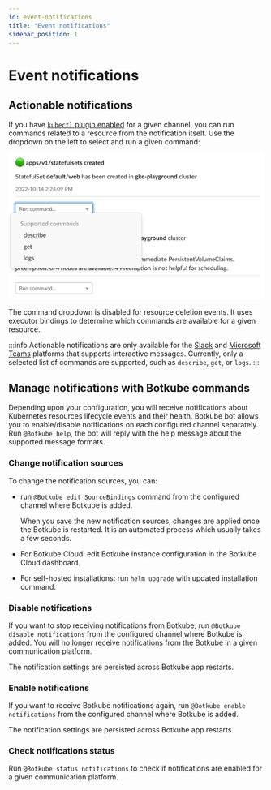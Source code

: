 ```yaml
---
id: event-notifications
title: "Event notifications"
sidebar_position: 1
---
```


# Event notifications

## Actionable notifications

If you have [`kubectl` plugin enabled](../plugins/kubectl.md) for a given channel, you can run commands related to a resource from the notification itself. Use the dropdown on the left to select and run a given command:

![Actionable notifications](assets/actionable-notifications.png)

The command dropdown is disabled for resource deletion events. It uses executor bindings to determine which commands are available for a given resource.

:::info
Actionable notifications are only available for the [Slack](../installation/slack/index.md) and [Microsoft Teams](../installation/teams/index.md) platforms that supports interactive messages. Currently, only a selected list of commands are supported, such as `describe`, `get`, or `logs`.
:::

## Manage notifications with Botkube commands

Depending upon your configuration, you will receive notifications about Kubernetes resources lifecycle events and their health.
Botkube bot allows you to enable/disable notifications on each configured channel separately. Run `@Botkube help`, the bot will reply with the help message about the supported message formats.

### Change notification sources

To change the notification sources, you can:

- run `@Botkube edit SourceBindings` command from the configured channel where Botkube is added.

  When you save the new notification sources, changes are applied once the Botkube is restarted. It is an automated process which usually takes a few seconds.

- For Botkube Cloud: edit Botkube Instance configuration in the Botkube Cloud dashboard.
- For self-hosted installations: run `helm upgrade` with updated installation command.

### Disable notifications

If you want to stop receiving notifications from Botkube, run `@Botkube disable notifications` from the configured channel where Botkube is added. You will no longer receive notifications from the Botkube in a given communication platform.

The notification settings are persisted across Botkube app restarts.

### Enable notifications

If you want to receive Botkube notifications again, run `@Botkube enable notifications` from the configured channel where Botkube is added.

The notification settings are persisted across Botkube app restarts.

### Check notifications status

Run `@Botkube status notifications` to check if notifications are enabled for a given communication platform.
